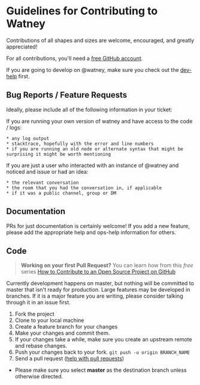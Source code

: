 # Guidelines for Contributing to Watney

Contributions of all shapes and sizes are welcome, encouraged, and greatly appreciated!

For all contributions, you'll need a [free GitHub account](https://github.com/signup/free).

If you are going to develop on @watney, make sure you check out the [dev-help](https://github.com/ryanguill/watney/blob/master/dev-help.md) first.

## Bug Reports / Feature Requests

Ideally, please include all of the following information in your ticket:

If you are running your own version of watney and have access to the code / logs:

	* any log output
	* stacktrace, hopefully with the error and line numbers
	* if you are running an old node or alternate syntax that might be surprising it might be worth mentioning
	
If you are just a user who interacted with an instance of @watney and noticed and issue or had an idea:

	* the relevant conversation
	* the room that you had the conversation in, if applicable
	* if it was a public channel, group or DM	

## Documentation

PRs for just documentation is certainly welcome! If you add a new feature, please add the appropriate help and ops-help information for others.

## Code

> **Working on your first Pull Request?** You can learn how from this *free* series [How to Contribute to an Open Source Project on GitHub](https://egghead.io/series/how-to-contribute-to-an-open-source-project-on-github)

Currently development happens on master, but nothing will be committed to master that isn't ready for production.  Large features may be developed in branches.  If it is a major feature you are writing, please consider talking through it in an issue first.  

1. Fork the project
1. Clone to your local machine
1. Create a feature branch for your changes
1. Make your changes and commit them.
1. If your changes take a while, make sure you create an upstream remote and rebase changes.
1. Push your changes back to your fork. `git push -u origin BRANCH_NAME`
1. Send a pull request ([help with pull requests](https://help.github.com/articles/using-pull-requests))
  * Please make sure you select **master** as the destination branch unless otherwise directed.

